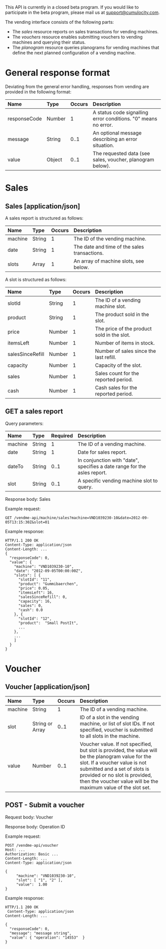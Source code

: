 This API is currently in a closed beta program. If you would like to participate in the beta program, please mail us at support@cumulocity.com.

The vending interface consists of the following parts:

-   The *sales* resource reports on sales transactions for vending machines.
-   The *vouchers* resource enables submitting vouchers to vending machines and querying their status.
-   The *planogram* resource queries planograms for vending machines that define the next planned configuration of a vending machine.

# General response format

Deviating from the general error handling, responses from vending are provided in the following format:

|Name|Type|Occurs|Description|
|:---|:---|:-----|:----------|
|responseCode|Number|1|A status code signalling error conditions. "0" means no error.|
|message|String|0..1|An optional message describing an error situation.|
|value|Object|0..1|The requested data (see sales, voucher, planogram below).|

# Sales

## Sales [application/json]

A sales report is structured as follows:

|Name|Type|Occurs|Description|
|:---|:---|:-----|:----------|
|machine|String|1|The ID of the vending machine.|
|date|String|1|The date and time of the sales transactions.|
|slots|Array|1|An array of machine slots, see below.|

A slot is structured as follows:

|Name|Type|Occurs|Description|
|:---|:---|:-----|:----------|
|slotId|String|1|The ID of a vending machine slot.|
|product|String|1|The product sold in the slot.|
|price|Number|1|The price of the product sold in the slot.|
|itemsLeft|Number|1|Number of items in stock.|
|salesSinceRefill|Number|1|Number of sales since the last refill.|
|capacity|Number|1|Capacity of the slot.|
|sales|Number|1|Sales count for the reported period.|
|cash|Number|1|Cash sales for the reported period.|

## GET a sales report

Query parameters:

|Name|Type|Required|Description|
|:---|:---|:-------|:----------|
|machine|String|1|The ID of a vending machine.|
|date|String|1|Date for sales report.|
|dateTo|String|0..1|In conjunction with "date", specifies a date range for the asles report.|
|slot|String|0..1|A specific vending machine slot to query.|

Response body: Sales

Example request:

    GET /vendme-api/machine/sales?machine=VND1039230-10&date=2012-09-05T13:15:30Z&slot=01

Example response:

    HTTP/1.1 200 OK
    Content-Type: application/json
    Content-Length: ...
    {
      "responseCode": 0,
      "value": {
        "machine": "VND1039230-10",
        "date": "2012-09-05T00:00:00Z",
        "slots": [ {
          "slotId": "11",
          "product": "Gummibaerchen",
          "price": 0.05,
          "itemsLeft": 16,
          "salesSinceRefill": 0,
          "capacity": 16,
          "sales": 0,
          "cash": 0.0
        }, {
          "slotId": "12",
          "product":  "Small PostIt",
          ...
        },
        ...
        ]
      }
    }

# Voucher

## Voucher [application/json]

|Name|Type|Occurs|Description|
|:---|:---|:-----|:----------|
|machine|String|1|The ID of a vending machine.|
|slot|String or Array|0..1|ID of a slot in the vending machine, or list of slot IDs. If not specified, voucher is submitted to all slots in the machine.|
|value|Number|0..1|Voucher value. If not specified, but slot is provided, the value will be the planogram value for the slot. If a voucher value is not submitted and a set of slots is provided or no slot is provided, then the voucher value will be the maximum value of the slot set.|

## POST - Submit a voucher

Request body: Voucher

Response body: Operation ID

Example request:

    POST /vendme-api/voucher
    Host: ...
    Authorization: Basic ...
    Content-Length: ...
    Content-Type: application/json

    {
         "machine": "VND1039230-10",
         "slot": [ "1", "2" ],
         "value":  1.00    
    }

Example response:

    HTTP/1.1 200 OK
     Content-Type: application/json
    Content-Length: ...

    {
      "responseCode": 0,
      "message": "message string",
      "value": { "operation": "14553"  }
    }

